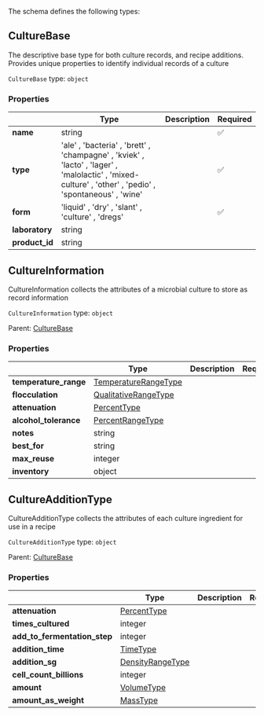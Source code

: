 The schema defines the following types:

## CultureBase 

The descriptive base type for both culture records, and recipe additions. Provides unique properties to identify individual records of a culture

`CultureBase` type: `object`



### Properties

|   |Type|Description|Required|
|---|----|-----------|--------|
| **name** | string|  | :white_check_mark: |
| **type** |  'ale'  , 'bacteria'  , 'brett'  , 'champagne'  , 'kviek'  , 'lacto'  , 'lager'  , 'malolactic'  , 'mixed-culture'  , 'other'  , 'pedio'  , 'spontaneous'  , 'wine' |  | :white_check_mark: |
| **form** |  'liquid'  , 'dry'  , 'slant'  , 'culture'  , 'dregs' |  | :white_check_mark: |
| **laboratory** | string|  |  |
| **product_id** | string|  |  |

## CultureInformation 

CultureInformation collects the attributes of a microbial culture to store as record information

`CultureInformation` type: `object`

Parent: [CultureBase](#culturebase)

### Properties

|   |Type|Description|Required|
|---|----|-----------|--------|
| **temperature_range** | [TemperatureRangeType](measureable_units.json.md#temperaturerangetype)|  |  |
| **flocculation** | [QualitativeRangeType](measureable_units.json.md#qualitativerangetype)|  |  |
| **attenuation** | [PercentType](measureable_units.json.md#percenttype)|  |  |
| **alcohol_tolerance** | [PercentRangeType](measureable_units.json.md#percentrangetype)|  |  |
| **notes** | string|  |  |
| **best_for** | string|  |  |
| **max_reuse** | integer|  |  |
| **inventory** | object|  |  |

## CultureAdditionType 

CultureAdditionType collects the attributes of each culture ingredient for use in a recipe

`CultureAdditionType` type: `object`

Parent: [CultureBase](#culturebase)

### Properties

|   |Type|Description|Required|
|---|----|-----------|--------|
| **attenuation** | [PercentType](measureable_units.json.md#percenttype)|  |  |
| **times_cultured** | integer|  |  |
| **add_to_fermentation_step** | integer|  |  |
| **addition_time** | [TimeType](measureable_units.json.md#timetype)|  |  |
| **addition_sg** | [DensityRangeType](measureable_units.json.md#densityrangetype)|  |  |
| **cell_count_billions** | integer|  |  |
| **amount** | [VolumeType](measureable_units.json.md#volumetype)|  |  |
| **amount_as_weight** | [MassType](measureable_units.json.md#masstype)|  |  |

